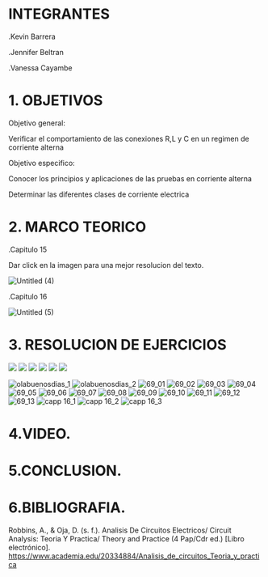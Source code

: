 # INTEGRANTES

.Kevin Barrera

.Jennifer Beltran

.Vanessa Cayambe

# 1. OBJETIVOS
Objetivo general:

Verificar el comportamiento de las conexiones R,L y C en un regimen de corriente alterna

Objetivo especifico:

Conocer los principios y aplicaciones de las pruebas en corriente alterna

Determinar las diferentes clases de corriente electrica


# 2. MARCO TEORICO

.Capitulo 15

Dar click en la imagen para una mejor resolucion del texto.

![Untitled (4)](https://user-images.githubusercontent.com/84421020/131774226-f0d09fa6-b72a-4de2-855b-54e1ffcea8f4.jpg)


.Capitulo 16

![Untitled (5)](https://user-images.githubusercontent.com/84421020/131776923-631db3c4-d1fe-4719-b7be-c1723d023d20.jpg)



# 3. RESOLUCION DE EJERCICIOS

![](https://github.com/Kevinsan21/Pictures-deber2p3/blob/main/cap15%20y%2016_page-0001.jpg)
![](https://github.com/Kevinsan21/Pictures-deber2p3/blob/main/cap15%20y%2016_page-0002.jpg)
![](https://github.com/Kevinsan21/Pictures-deber2p3/blob/main/cap15%20y%2016_page-0003.jpg)
![](https://github.com/Kevinsan21/Pictures-deber2p3/blob/main/cap15%20y%2016_page-0004.jpg)
![](https://github.com/Kevinsan21/Pictures-deber2p3/blob/main/cap15%20y%2016_page-0005.jpg)
![](https://github.com/Kevinsan21/Pictures-deber2p3/blob/main/cap15%20y%2016_page-0006.jpg)

![olabuenosdias_1](https://user-images.githubusercontent.com/84421020/131875117-0984ae37-5029-4449-b7dd-afb761236ab0.jpg)
![olabuenosdias_2](https://user-images.githubusercontent.com/84421020/131875305-8a86e488-962e-4c74-86c9-0623a75f3788.jpg)
![69_01](https://user-images.githubusercontent.com/84421020/131881244-66b53de8-a130-4227-aaea-4189be899039.jpg)
![69_02](https://user-images.githubusercontent.com/84421020/131881445-9ce6faa3-ce43-41b7-8e29-bbfd51b747a8.jpg)
![69_03](https://user-images.githubusercontent.com/84421020/131881472-75f59d56-67ba-4713-934f-2a4d9aea71f8.jpg)
![69_04](https://user-images.githubusercontent.com/84421020/131881503-d6911c92-692e-4d9d-8fcb-4f0d1796ca27.jpg)
![69_05](https://user-images.githubusercontent.com/84421020/131881532-ef165de4-5912-4b09-aa2a-209e522cf32e.jpg)
![69_06](https://user-images.githubusercontent.com/84421020/131881553-e68308a3-a626-4ff1-b060-89a71d6ec04e.jpg)
![69_07](https://user-images.githubusercontent.com/84421020/131881642-d3ebba0b-f1a7-4ba3-bd3b-55417ef914c1.jpg)
![69_08](https://user-images.githubusercontent.com/84421020/131881655-04bd636c-fb25-4cc6-9228-8639deb463cb.jpg)
![69_09](https://user-images.githubusercontent.com/84421020/131881691-f0d8dcba-129d-4712-b3e3-4bf30df848be.jpg)
![69_10](https://user-images.githubusercontent.com/84421020/131881715-c4d46991-7faa-47dc-b2eb-d981782e63f6.jpg)
![69_11](https://user-images.githubusercontent.com/84421020/131881745-97e346d7-4d00-4170-8ebe-acf9304f789b.jpg)
![69_12](https://user-images.githubusercontent.com/84421020/131881770-7e5d3470-f78d-4453-81cb-0a2cecf04362.jpg)
![69_13](https://user-images.githubusercontent.com/84421020/131881789-250a5b01-062e-4a37-b039-3e66349bbe8d.jpg)
![capp 16_1](https://user-images.githubusercontent.com/84421020/131873490-aa5afb1d-8c62-4fc6-bd28-18384d3f95e5.jpg)
![capp 16_2](https://user-images.githubusercontent.com/84421020/131873556-38f78955-1042-416c-9840-d7d74141b049.jpg)
![capp 16_3](https://user-images.githubusercontent.com/84421020/131873640-69f3de30-3963-4192-8a73-08e4bf13399f.jpg)


# 4.VIDEO.


# 5.CONCLUSION.






# 6.BIBLIOGRAFIA.
Robbins, A., & Oja, D. (s. f.). Analisis De Circuitos Electricos/ Circuit Analysis: Teoria Y Practica/ Theory and Practice (4 Pap/Cdr ed.) [Libro electrónico]. https://www.academia.edu/20334884/Analisis_de_circuitos_Teoria_y_practica

